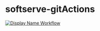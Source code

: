 # softserve-gitActions
[![Display Name Workflow](https://github.com/Yana-Koroliuk/softserve-gitActions/actions/workflows/main.yml/badge.svg)](https://github.com/Yana-Koroliuk/softserve-gitActions/actions/workflows/main.yml)

